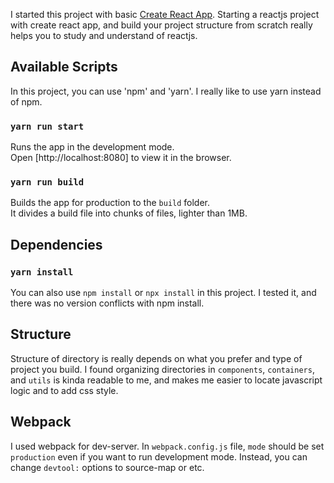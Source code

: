 I started this project with basic [Create React App](https://github.com/facebook/create-react-app).
Starting a reactjs project with create react app, and build your project structure from scratch really helps you to study and understand of reactjs.


## Available Scripts

In this project, you can use 'npm' and 'yarn'. I really like to use yarn instead of npm.

### `yarn run start`

Runs the app in the development mode.<br>
Open [http://localhost:8080] to view it in the browser.

### `yarn run build`

Builds the app for production to the `build` folder.<br>
It divides a build file into chunks of files, lighter than 1MB.


## Dependencies

### `yarn install`

You can also use `npm install` or `npx install` in this project. I tested it, and there was no version conflicts with npm install.


## Structure

Structure of directory is really depends on what you prefer and type of project you build.
 I found organizing directories in `components`, `containers`, and `utils` is kinda readable to me, and makes me easier to locate javascript logic and to add css style.


## Webpack

I used webpack for dev-server. In `webpack.config.js` file, `mode` should be set `production` even if you want to run development mode.
Instead, you can change `devtool:` options to source-map or etc.
